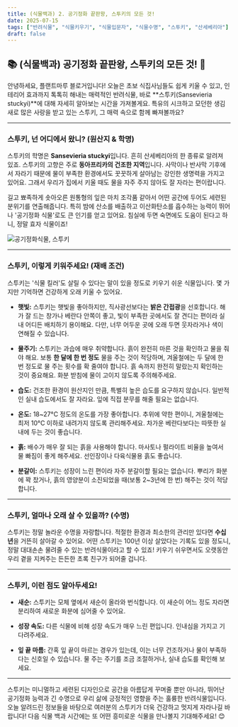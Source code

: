 ```yaml
---
title: (식물백과) 2. 공기정화 끝판왕, 스투키의 모든 것! 
date: 2025-07-15
tags: ["반려식물", "식물키우기", "식물입문자", "식물수명", "스투키", "산세베리아"]
draft: false
---
```


## 📚 (식물백과) 공기정화 끝판왕, 스투키의 모든 것! 💚

안녕하세요, 플랜트마루 블로거입니다! 오늘은 초보 식집사님들도 쉽게 키울 수 있고, 인테리어 효과까지 톡톡히 해내는 매력적인 반려식물, 바로 **스투키(Sansevieria stuckyi)**에 대해 자세히 알아보는 시간을 가져볼게요. 특유의 시크하고 모던한 생김새로 많은 사랑을 받고 있는 스투키, 그 매력 속으로 함께 빠져볼까요?

---

### 스투키, 넌 어디에서 왔니? (원산지 & 학명)

스투키의 학명은 **Sansevieria stuckyi**입니다. 흔히 산세베리아의 한 종류로 알려져 있죠. 스투키의 고향은 주로 **동아프리카의 건조한 지역**입니다. 사막이나 반사막 기후에서 자라기 때문에 물이 부족한 환경에서도 꿋꿋하게 살아남는 강인한 생명력을 가지고 있어요. 그래서 우리가 집에서 키울 때도 물을 자주 주지 않아도 잘 자라는 편이랍니다.

길고 뾰족하게 솟아오른 원통형의 잎은 마치 조각품 같아서 어떤 공간에 두어도 세련된 분위기를 연출해줍니다. 특히 밤에 산소를 배출하고 이산화탄소를 흡수하는 능력이 뛰어나 '공기정화 식물'로도 큰 인기를 얻고 있어요. 침실에 두면 숙면에도 도움이 된다고 하니, 정말 효자 식물이죠!

![공기정화식물, 스투키](/images/sansevieria_stuckyi.png)

---

### 스투키, 이렇게 키워주세요! (재배 조건)

스투키는 '식물 킬러'도 살릴 수 있다는 말이 있을 정도로 키우기 쉬운 식물입니다. 몇 가지만 기억하면 건강하게 오래 키울 수 있어요.

- **햇빛:** 스투키는 햇빛을 좋아하지만, 직사광선보다는 **밝은 간접광**을 선호합니다. 해가 잘 드는 창가나 베란다 안쪽이 좋고, 빛이 부족한 곳에서도 잘 견디는 편이라 실내 어디든 배치하기 용이해요. 다만, 너무 어두운 곳에 오래 두면 웃자라거나 색이 연해질 수 있습니다.
    
- **물주기:** 스투키는 과습에 매우 취약합니다. 흙이 완전히 마른 것을 확인하고 물을 줘야 해요. 보통 **한 달에 한 번 정도** 물을 주는 것이 적당하며, 겨울철에는 두 달에 한 번 정도로 물 주는 횟수를 확 줄여야 합니다. 흙 속까지 완전히 말랐는지 확인하는 것이 중요해요. 화분 받침에 물이 고이지 않도록 주의해주세요.
    
- **습도:** 건조한 환경이 원산지인 만큼, 특별히 높은 습도를 요구하지 않습니다. 일반적인 실내 습도에서도 잘 자라요. 잎에 직접 분무를 해줄 필요는 없습니다.
    
- **온도:** 18~27°C 정도의 온도를 가장 좋아합니다. 추위에 약한 편이니, 겨울철에는 최저 10°C 이하로 내려가지 않도록 관리해주세요. 차가운 베란다보다는 따뜻한 실내에 두는 것이 좋습니다.
    
- **흙:** 배수가 매우 잘 되는 흙을 사용해야 합니다. 마사토나 펄라이트 비율을 높여서 물 빠짐이 좋게 해주세요. 선인장이나 다육식물용 흙도 좋습니다.
    
- **분갈이:** 스투키는 성장이 느린 편이라 자주 분갈이할 필요는 없습니다. 뿌리가 화분에 꽉 찼거나, 흙의 영양분이 소진되었을 때(보통 2~3년에 한 번) 해주는 것이 적당합니다.
    

---

### 스투키, 얼마나 오래 살 수 있을까? (수명)

스투키는 정말 놀라운 수명을 자랑합니다. 적절한 환경과 최소한의 관리만 있다면 **수십 년**을 거뜬히 살아갈 수 있어요. 어떤 스투키는 100년 이상 살았다는 기록도 있을 정도니, 정말 대대손손 물려줄 수 있는 반려식물이라고 할 수 있죠! 키우기 쉬우면서도 오랫동안 우리 곁을 지켜주는 든든한 초록 친구가 되어줄 겁니다.

---

### 스투키, 이런 점도 알아두세요!

- **새순:** 스투키는 모체 옆에서 새순이 올라와 번식합니다. 이 새순이 어느 정도 자라면 분리하여 새로운 화분에 심어줄 수 있어요.
    
- **성장 속도:** 다른 식물에 비해 성장 속도가 매우 느린 편입니다. 인내심을 가지고 기다려주세요.
    
- **잎 끝 마름:** 간혹 잎 끝이 마르는 경우가 있는데, 이는 너무 건조하거나 물이 부족하다는 신호일 수 있습니다. 물 주는 주기를 조금 조절하거나, 실내 습도를 확인해 보세요.
    

---

스투키는 미니멀하고 세련된 디자인으로 공간을 아름답게 꾸며줄 뿐만 아니라, 뛰어난 공기정화 능력과 긴 수명으로 우리 삶에 긍정적인 영향을 주는 훌륭한 반려식물입니다. 오늘 알려드린 정보들을 바탕으로 여러분의 스투키가 더욱 건강하고 멋지게 자라나길 바랍니다! 다음 식물 백과 시간에는 또 어떤 흥미로운 식물을 만나볼지 기대해주세요! 😊